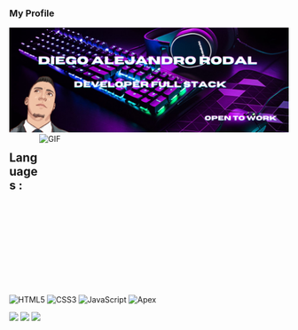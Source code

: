 ### My Profile
<img src="https://github.com/diegoalejandrorodal/diegoalejandrorodal/blob/main/img/2.png">

<br />
<img align="right" alt="GIF" src="https://cdn.filestackcontent.com/efbSR18hT5uRKuo0zoMA" width="450" height="290" />

## Languages :
![HTML5](https://img.shields.io/badge/-HTML5-E34F26?style=for-the-badge&logo=html5&logoColor=white)
![CSS3](https://img.shields.io/badge/-CSS3-1572B6?style=for-the-badge&logo=css3)
![JavaScript](https://img.shields.io/badge/-JavaScript-black?style=for-the-badge&logo=javascript)
![Apex](https://img.shields.io/badge/-Java-yellow?style=for-the-badge&logo=apex)

[![](https://img.shields.io/badge/-Prathmesh_Choudhari-blue?style=for-the-badge&logo=Linkedin&logoColor=white&linkhttps://https://www.linkedin.com/in/diego-alejandro-rodal/)](https://www.linkedin.com/in/diego-alejandro-rodal/)
[![](https://img.shields.io/badge/https://mail.google.com/mail/u/0/#inbox?compose=CllgCJNrccPKLVWQXMSjclghpmQkfLHTRvZxVSnmRDHGDTdPQVRMrpXqVsCzMxJNJNJBgQDzwxB)](https://mail.google.com/mail/u/0/#inbox?compose=CllgCJNrccPKLVWQXMSjclghpmQkfLHTRvZxVSnmRDHGDTdPQVRMrpXqVsCzMxJNJNJBgQDzwxB)
[![](https://img.shields.io/badge/https://github.com/diegoalejandrorodal)](https://github.com/diegoalejandrorodal)



